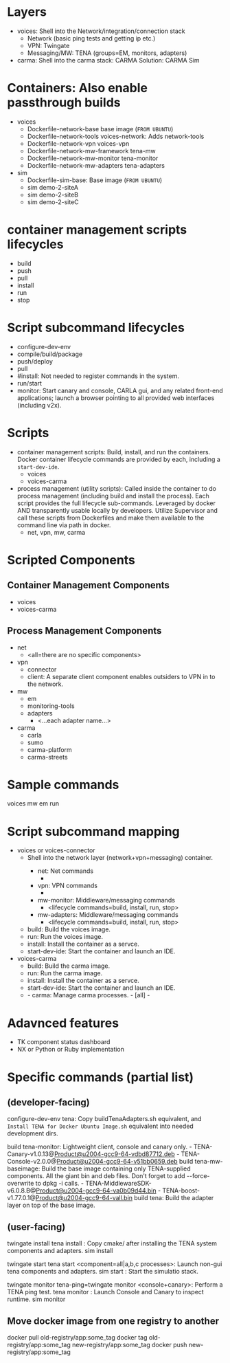 # Layers
- voices: Shell into the Network/integration/connection stack
  - Network (basic ping tests and getting ip etc.)
  - VPN: Twingate
  - Messaging/MW: TENA (groups=EM, monitors, adapters)
- carma: Shell into the carma stack: CARMA Solution: CARMA Sim


# Containers: Also enable passthrough builds
- voices
    - Dockerfile-network-base    base image (`FROM UBUNTU`)
    - Dockerfile-network-tools   voices-network: Adds network-tools
    - Dockerfile-network-vpn     voices-vpn
    - Dockerfile-network-mw-framework   tena-mw
    - Dockerfile-network-mw-monitor     tena-monitor
    - Dockerfile-network-mw-adapters    tena-adapters
- sim
    - Dockerfile-sim-base: Base image (`FROM UBUNTU`)
    - sim demo-2-siteA
    - sim demo-2-siteB
    - sim demo-2-siteC


# container management scripts lifecycles
- build
- push
- pull
- install
- run
- stop


# Script subcommand lifecycles
- configure-dev-env
- compile/build/package
- push/deploy
- pull
- #install: Not needed to register commands in the system.
- run/start
- monitor: Start canary and console, CARLA gui, and any related front-end applications; launch a browser pointing to all provided web interfaces (including v2x).



# Scripts
- container management scripts: Build, install, and run the containers. Docker container lifecycle commands are provided by each, including a `start-dev-ide`.
  - voices
  - voices-carma
- process management (utility scripts): Called inside the container to do process management (including build and install the process). Each script provides the full lifecycle sub-commands. Leveraged by docker AND transparently usable locally by developers. Utilize Supervisor and call these scripts from Dockerfiles and make them available to the command line via path in docker.
  - net, vpn, mw, carma


# Scripted Components
## Container Management Components
- voices
- voices-carma

## Process Management Components
- net
  - <all=there are no specific components>
- vpn
  - connector
  - client: A separate client component enables outsiders to VPN in to the network.
- mw
  - em
  - monitoring-tools
  - adapters
    - <...each adapter name...>
- carma
  - carla
  - sumo
  - carma-platform
  - carma-streets


# Sample commands
voices mw em run



# Script subcommand mapping
- voices or voices-connector <command>
  - <default command=sh or bash> Shell into the network layer (network+vpn+messaging) container.
    - net: Net commands
        - <lifecycle commands>
    - vpn: VPN commands
        - <lifecycle commands>
    - mw-monitor: Middleware/messaging commands
        - <lifecycle commands=build, install, run, stop>
    - mw-adapters: Middleware/messaging commands
        - <lifecycle commands=build, install, run, stop>
  - build: Build the voices image.
  - run: Run the voices image.
  - install: Install the container as a servce.
  - start-dev-ide: Start the container and launch an IDE.
- voices-carma
  - build: Build the carma image.
  - run: Run the carma image.
  - install: Install the container as a servce.
  - start-dev-ide: Start the container and launch an IDE.
  - <default command=sh>
    - carma: Manage carma processes.
        - [all] <group lifecycle commands refer to component `all`>
        - <component> <lifecycle command>


# Adavnced features
- TK component status dashboard
- NX or Python or Ruby implementation

# Specific commands (partial list)

## (developer-facing)
configure-dev-env tena: Copy buildTenaAdapters.sh equivalent, and `Install TENA for Docker Ubuntu Image.sh` equivalent into needed development dirs.

build tena-monitor: Lightweight client, console and canary only.
    - TENA-Canary-v1.0.13@Product@u2004-gcc9-64-vdbd87712.deb
    - TENA-Console-v2.0.0@Product@u2004-gcc9-64-v51bb0659.deb
build tena-mw-baseimage: Build the base image containing only TENA-supplied components. All the giant bin and deb files. Don't forget to add --force-overwrite to dpkg -i calls.
    - TENA-MiddlewareSDK-v6.0.8.B@Product@u2004-gcc9-64-va0b09d44.bin
    - TENA-boost-v1.77.0.1@Product@u2004-gcc9-64-vall.bin
build tena: Build the adapter layer on top of the base image.


## (user-facing)
twingate install <component>
tena install <component>: Copy cmake/ after installing the TENA system components and adapters.
sim install <component>

twingate start <component>
tena start <component=all|a,b,c processes>: Launch non-gui tena components and adapters.
sim start <component>: Start the simulatio stack.

twingate monitor <component>
tena-ping=twingate monitor <console+canary>: Perform a TENA ping test.
tena monitor <component>: Launch Console and Canary to inspect runtime.
sim monitor <component>


## Move docker image from one registry to another
docker pull old-registry/app:some_tag
docker tag old-registry/app:some_tag new-registry/app:some_tag
docker push new-registry/app:some_tag
